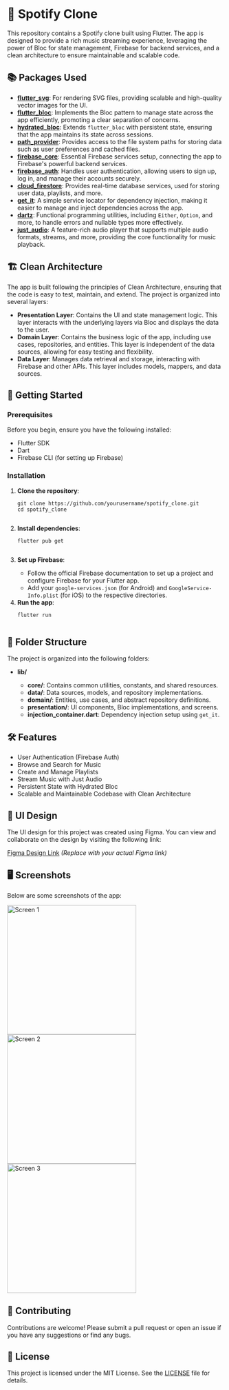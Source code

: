 # 🎵 Spotify Clone

This repository contains a Spotify clone built using Flutter. The app is designed to provide a rich music streaming experience, leveraging the power of Bloc for state management, Firebase for backend services, and a clean architecture to ensure maintainable and scalable code.

## 📚 Packages Used

<ul>
  <li><a href="https://pub.dev/packages/flutter_svg"><strong>flutter_svg</strong></a>: For rendering SVG files, providing scalable and high-quality vector images for the UI.</li>
  <li><a href="https://pub.dev/packages/flutter_bloc"><strong>flutter_bloc</strong></a>: Implements the Bloc pattern to manage state across the app efficiently, promoting a clear separation of concerns.</li>
  <li><a href="https://pub.dev/packages/hydrated_bloc"><strong>hydrated_bloc</strong></a>: Extends <code>flutter_bloc</code> with persistent state, ensuring that the app maintains its state across sessions.</li>
  <li><a href="https://pub.dev/packages/path_provider"><strong>path_provider</strong></a>: Provides access to the file system paths for storing data such as user preferences and cached files.</li>
  <li><a href="https://pub.dev/packages/firebase_core"><strong>firebase_core</strong></a>: Essential Firebase services setup, connecting the app to Firebase's powerful backend services.</li>
  <li><a href="https://pub.dev/packages/firebase_auth"><strong>firebase_auth</strong></a>: Handles user authentication, allowing users to sign up, log in, and manage their accounts securely.</li>
  <li><a href="https://pub.dev/packages/cloud_firestore"><strong>cloud_firestore</strong></a>: Provides real-time database services, used for storing user data, playlists, and more.</li>
  <li><a href="https://pub.dev/packages/get_it"><strong>get_it</strong></a>: A simple service locator for dependency injection, making it easier to manage and inject dependencies across the app.</li>
  <li><a href="https://pub.dev/packages/dartz"><strong>dartz</strong></a>: Functional programming utilities, including <code>Either</code>, <code>Option</code>, and more, to handle errors and nullable types more effectively.</li>
  <li><a href="https://pub.dev/packages/just_audio"><strong>just_audio</strong></a>: A feature-rich audio player that supports multiple audio formats, streams, and more, providing the core functionality for music playback.</li>
</ul>

## 🏗️ Clean Architecture

<p>The app is built following the principles of Clean Architecture, ensuring that the code is easy to test, maintain, and extend. The project is organized into several layers:</p>

<ul>
  <li><strong>Presentation Layer</strong>: Contains the UI and state management logic. This layer interacts with the underlying layers via Bloc and displays the data to the user.</li>
  <li><strong>Domain Layer</strong>: Contains the business logic of the app, including use cases, repositories, and entities. This layer is independent of the data sources, allowing for easy testing and flexibility.</li>
  <li><strong>Data Layer</strong>: Manages data retrieval and storage, interacting with Firebase and other APIs. This layer includes models, mappers, and data sources.</li>
</ul>

## 🚀 Getting Started

### Prerequisites

Before you begin, ensure you have the following installed:

<ul>
  <li>Flutter SDK</li>
  <li>Dart</li>
  <li>Firebase CLI (for setting up Firebase)</li>
</ul>

### Installation

<ol>
  <li><strong>Clone the repository</strong>:</li>

  <pre><code>git clone https://github.com/yourusername/spotify_clone.git
cd spotify_clone
  </code></pre>

  <li><strong>Install dependencies</strong>:</li>

  <pre><code>flutter pub get
  </code></pre>

  <li><strong>Set up Firebase</strong>:</li>
  <ul>
    <li>Follow the official Firebase documentation to set up a project and configure Firebase for your Flutter app.</li>
    <li>Add your <code>google-services.json</code> (for Android) and <code>GoogleService-Info.plist</code> (for iOS) to the respective directories.</li>
  </ul>

  <li><strong>Run the app</strong>:</li>

  <pre><code>flutter run
  </code></pre>
</ol>

## 📁 Folder Structure

The project is organized into the following folders:

<ul>
  <li><strong>lib/</strong></li>
  <ul>
    <li><strong>core/</strong>: Contains common utilities, constants, and shared resources.</li>
    <li><strong>data/</strong>: Data sources, models, and repository implementations.</li>
    <li><strong>domain/</strong>: Entities, use cases, and abstract repository definitions.</li>
    <li><strong>presentation/</strong>: UI components, Bloc implementations, and screens.</li>
    <li><strong>injection_container.dart</strong>: Dependency injection setup using <code>get_it</code>.</li>
  </ul>
</ul>

## 🛠️ Features

<ul>
  <li>User Authentication (Firebase Auth)</li>
  <li>Browse and Search for Music</li>
  <li>Create and Manage Playlists</li>
  <li>Stream Music with Just Audio</li>
  <li>Persistent State with Hydrated Bloc</li>
  <li>Scalable and Maintainable Codebase with Clean Architecture</li>
</ul>

## 🎨 UI Design

<p>The UI design for this project was created using Figma. You can view and collaborate on the design by visiting the following link:</p>

<a href="#">Figma Design Link</a> _(Replace with your actual Figma link)_

## 🖥️ Screenshots

<p>Below are some screenshots of the app:</p>

<img src="assets/images/screensimg/screen1.jpg" alt="Screen 1" width="300">
<img src="assets/images/screensimg/screen2.jpg" alt="Screen 2" width="300">
<img src="assets/images/screensimg/screen3.jpg" alt="Screen 3" width="300">

## 🤝 Contributing

<p>Contributions are welcome! Please submit a pull request or open an issue if you have any suggestions or find any bugs.</p>

## 📄 License

<p>This project is licensed under the MIT License. See the <a href="LICENSE">LICENSE</a> file for details.</p>
